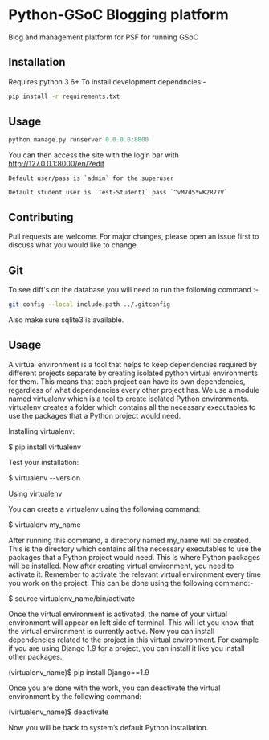 # Python-GSoC Blogging platform

Blog and management platform for PSF for running GSoC

## Installation

Requires python 3.6+
To install development dependncies:-

```bash
pip install -r requirements.txt
```
## Usage

```python
python manage.py runserver 0.0.0.0:8000
```

You can then access the site with the login bar with http://127.0.0.1:8000/en/?edit
```
Default user/pass is `admin` for the superuser

Default student user is `Test-Student1` pass `^vM7d5*wK2R77V`
```
## Contributing
Pull requests are welcome. For major changes, please open an issue first to discuss what you would like to change.

## Git

To see diff's on the database you will need to run the following command :-
```bash
git config --local include.path ../.gitconfig
```
Also make sure sqlite3 is available.

## Usage
A virtual environment is a tool that helps to keep dependencies required by different projects separate by creating isolated python virtual environments for them.
This means that each project can have its own dependencies, regardless of what dependencies every other project has.
We use a module named virtualenv which is a tool to create isolated Python environments.
virtualenv creates a folder which contains all the necessary executables to use the packages that a Python project would need.

Installing virtualenv:

$ pip install virtualenv

Test your installation:

$ virtualenv --version

Using virtualenv

You can create a virtualenv using the following command:

$ virtualenv my_name

After running this command, a directory named my_name will be created. This is the directory which contains all the necessary executables to use the packages that a Python project would need. This is where Python packages will be installed.
Now after creating virtual environment, you need to activate it. Remember to activate the relevant virtual environment every time you work on the project. This can be done using the following command:-

$ source virtualenv_name/bin/activate

Once the virtual environment is activated, the name of your virtual environment will appear on left side of terminal. This will let you know that the virtual environment is currently active.
Now you can install dependencies related to the project in this virtual environment. For example if you are using Django 1.9 for a project, you can install it like you install other packages.

(virtualenv_name)$ pip install Django==1.9

Once you are done with the work, you can deactivate the virtual environment by the following command:

(virtualenv_name)$ deactivate

Now you will be back to system’s default Python installation.



